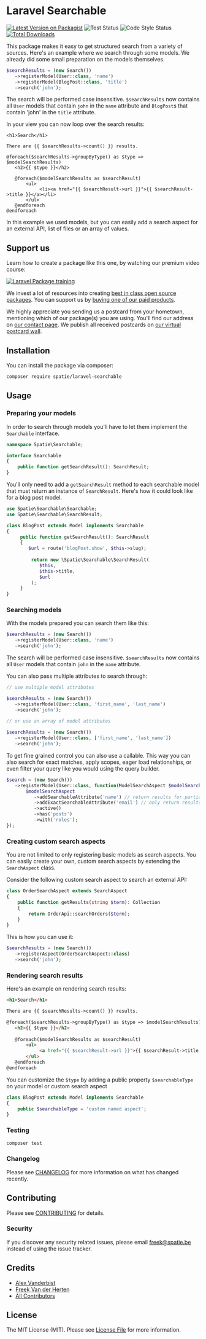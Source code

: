 # Laravel Searchable

[![Latest Version on Packagist](https://img.shields.io/packagist/v/spatie/laravel-searchable.svg?style=flat-square)](https://packagist.org/packages/spatie/laravel-searchable)
![Test Status](https://img.shields.io/github/workflow/status/spatie/laravel-searchable/run-tests?label=tests&style=flat-square)
![Code Style Status](https://img.shields.io/github/workflow/status/spatie/laravel-searchable/php-cs-fixer?label=code%20style&style=flat-square)
[![Total Downloads](https://img.shields.io/packagist/dt/spatie/laravel-searchable.svg?style=flat-square)](https://packagist.org/packages/spatie/laravel-searchable)

This package makes it easy to get structured search from a variety of sources. Here's an example where we search through some models. We already did some small preparation on the models themselves.

```php
$searchResults = (new Search())
   ->registerModel(User::class, 'name')
   ->registerModel(BlogPost::class, 'title')
   ->search('john');
```

The search will be performed case insensitive. `$searchResults` now contains all `User` models that contain `john` in the `name` attribute and `BlogPost`s that contain 'john' in the `title` attribute.

In your view you can now loop over the search results:

```blade
<h1>Search</h1>

There are {{ $searchResults->count() }} results.

@foreach($searchResults->groupByType() as $type => $modelSearchResults)
   <h2>{{ $type }}</h2>
   
   @foreach($modelSearchResults as $searchResult)
       <ul>
            <li><a href="{{ $searchResult->url }}">{{ $searchResult->title }}</a></li>
       </ul>
   @endforeach
@endforeach
```

In this example we used models, but you can easily add a search aspect for an external API, list of files or an array of values.

## Support us

Learn how to create a package like this one, by watching our premium video course:

[![Laravel Package training](https://spatie.be/github/package-training.jpg)](https://laravelpackage.training)

We invest a lot of resources into creating [best in class open source packages](https://spatie.be/open-source). You can support us by [buying one of our paid products](https://spatie.be/open-source/support-us).

We highly appreciate you sending us a postcard from your hometown, mentioning which of our package(s) you are using. You'll find our address on [our contact page](https://spatie.be/about-us). We publish all received postcards on [our virtual postcard wall](https://spatie.be/open-source/postcards).

## Installation

You can install the package via composer:

```bash
composer require spatie/laravel-searchable
```

## Usage

### Preparing your models

In order to search through models you'll have to let them implement the `Searchable` interface.

```php
namespace Spatie\Searchable;

interface Searchable
{
    public function getSearchResult(): SearchResult;
}
```

You'll only need to add a `getSearchResult` method to each searchable model that must return an instance of `SearchResult`. Here's how it could look like for a blog post model.

```php
use Spatie\Searchable\Searchable;
use Spatie\Searchable\SearchResult;

class BlogPost extends Model implements Searchable
{
     public function getSearchResult(): SearchResult
     {
        $url = route('blogPost.show', $this->slug);
     
         return new \Spatie\Searchable\SearchResult(
            $this,
            $this->title,
            $url
         );
     }
}
```

### Searching models

With the models prepared you can search them like this:

```php
$searchResults = (new Search())
   ->registerModel(User::class, 'name')
   ->search('john');
```

The search will be performed case insensitive. `$searchResults` now contains all `User` models that contain `john` in the `name` attribute.

You can also pass multiple attributes to search through:

```php
// use multiple model attributes

$searchResults = (new Search())
   ->registerModel(User::class, 'first_name', 'last_name')
   ->search('john');
   
// or use an array of model attributes

$searchResults = (new Search())
   ->registerModel(User::class, ['first_name', 'last_name'])
   ->search('john');
```

To get fine grained control you can also use a callable. This way you can also search for exact matches, apply scopes, eager load relationships, or even filter your query like you would using the query builder.

```php
$search = (new Search())
   ->registerModel(User::class, function(ModelSearchAspect $modelSearchAspect) {
       $modelSearchAspect
          ->addSearchableAttribute('name') // return results for partial matches on usernames
          ->addExactSearchableAttribute('email') // only return results that exactly match the e-mail address
          ->active()
          ->has('posts')
          ->with('roles');
});
```

### Creating custom search aspects

You are not limited to only registering basic models as search aspects. You can easily create your own, custom search aspects by extending the `SearchAspect` class.

Consider the following custom search aspect to search an external API:

```php
class OrderSearchAspect extends SearchAspect
{
    public function getResults(string $term): Collection
    {
        return OrderApi::searchOrders($term);
    }
}
```

This is how you can use it:

```php
$searchResults = (new Search())
   ->registerAspect(OrderSearchAspect::class)
   ->search('john');
```

### Rendering search results

Here's an example on rendering search results:

```html
<h1>Search</h1>

There are {{ $searchResults->count() }} results.

@foreach($searchResults->groupByType() as $type => $modelSearchResults)
   <h2>{{ $type }}</h2>
   
   @foreach($modelSearchResults as $searchResult)
       <ul>
            <a href="{{ $searchResult->url }}">{{ $searchResult->title }}</a>
       </ul>
   @endforeach
@endforeach
```

You can customize the `$type` by adding a public property `$searchableType` on your model or custom search aspect

```php
class BlogPost extends Model implements Searchable
{
    public $searchableType = 'custom named aspect';
}
```

### Testing

```bash
composer test
```

### Changelog

Please see [CHANGELOG](CHANGELOG.md) for more information on what has changed recently.

## Contributing

Please see [CONTRIBUTING](CONTRIBUTING.md) for details.

### Security

If you discover any security related issues, please email freek@spatie.be instead of using the issue tracker.

## Credits

- [Alex Vanderbist](https://github.com/AlexVanderbist)
- [Freek Van der Herten](https://github.com/freekmurze)
- [All Contributors](../../contributors)

## License

The MIT License (MIT). Please see [License File](LICENSE.md) for more information.
